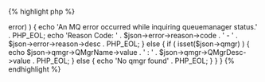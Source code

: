 {% highlight php %}
<?php
	/*
	 * This sample will show the description of queuemanager PIGEON.
	 * MQWeb runs on localhost and is listening on port 8081. 
	 */
	$url = "http://localhost:8081/api/qmgr/inquire/PIGEON";

	$curl = curl_init();
	curl_setopt($curl, CURLOPT_URL, $url);
	curl_setopt($curl, CURLOPT_RETURNTRANSFER, 1);

	if ( ($response = curl_exec($curl)) === false )	{
		$err = curl_error($curl);
		echo 'An HTTP error occurred while inquiring queuemanager status: '
			. $err
			. PHP_EOL;
	}
	else {
		$json = json_decode($response);
		if ( isset($json->error) ) {
			echo 'An MQ error occurred while inquiring queuemanager status.'
				. PHP_EOL;
			echo 'Reason Code: '
				. $json->error->reason->code
				. ' - '
				. $json->error->reason->desc
				. PHP_EOL;
		}
		else {
			if ( isset($json->qmgr) ) {
				echo $json->qmgr->QMgrName->value
					. ' : '
					. $json->qmgr->QMgrDesc->value
					. PHP_EOL;
			}
			else {
				echo 'No qmgr found' . PHP_EOL;
			}
		}
	}
{% endhighlight %}
